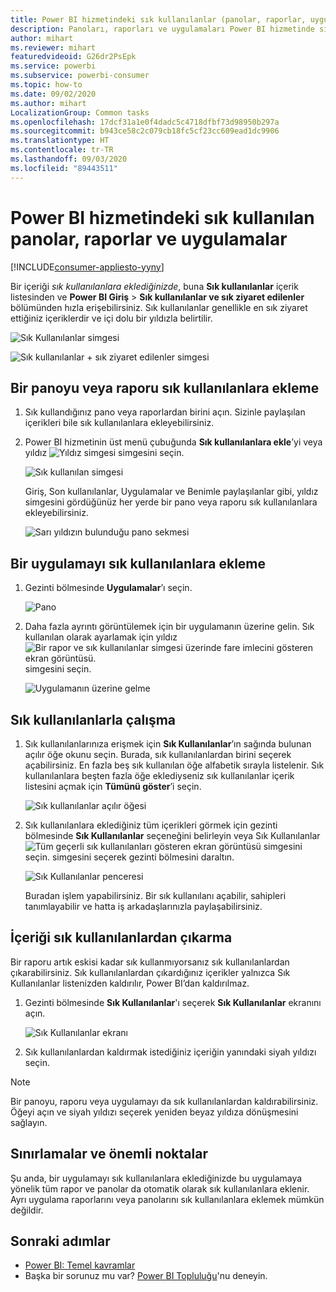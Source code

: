 ```yaml
---
title: Power BI hizmetindeki sık kullanılanlar (panolar, raporlar, uygulamalar)
description: Panoları, raporları ve uygulamaları Power BI hizmetinde sık kullanılanlara eklemeye ilişkin belge
author: mihart
ms.reviewer: mihart
featuredvideoid: G26dr2PsEpk
ms.service: powerbi
ms.subservice: powerbi-consumer
ms.topic: how-to
ms.date: 09/02/2020
ms.author: mihart
LocalizationGroup: Common tasks
ms.openlocfilehash: 17dcf31a1e0f4dadc5c4718dfbf73d98950b297a
ms.sourcegitcommit: b943ce58c2c079cb18fc5cf23cc609ead1dc9906
ms.translationtype: HT
ms.contentlocale: tr-TR
ms.lasthandoff: 09/03/2020
ms.locfileid: "89443511"
---
```

# <a name="favorite-dashboards-reports-and-apps-in-the-power-bi-service"></a>Power BI hizmetindeki sık kullanılan panolar, raporlar ve uygulamalar

[!INCLUDE[consumer-appliesto-yyny](../includes/consumer-appliesto-yyny.md)]

Bir içeriği *sık kullanılanlara eklediğinizde*, buna **Sık kullanılanlar** içerik listesinden ve **Power BI Giriş** > **Sık kullanılanlar ve sık ziyaret edilenler** bölümünden hızla erişebilirsiniz. Sık kullanılanlar genellikle en sık ziyaret ettiğiniz içeriklerdir ve içi dolu bir yıldızla belirtilir.

   ![Sık Kullanılanlar simgesi](./media/end-user-favorite/power-bi-nav-favorite.png)

   ![Sık kullanılanlar + sık ziyaret edilenler simgesi](./media/end-user-favorite/power-bi-home-full.png)

## <a name="add-a-dashboard-or-report-as-a-favorite"></a>Bir panoyu veya raporu sık kullanılanlara ekleme

1. Sık kullandığınız pano veya raporlardan birini açın. Sizinle paylaşılan içerikleri bile sık kullanılanlara ekleyebilirsiniz.

2. Power BI hizmetinin üst menü çubuğunda **Sık kullanılanlara ekle**’yi veya yıldız ![Yıldız simgesi](./media/end-user-favorite/power-bi-favorite-icon.png) simgesini seçin.
   
   ![Sık kullanılan simgesi](./media/end-user-favorite/power-bi-fav.png)
   
   Giriş, Son kullanılanlar, Uygulamalar ve Benimle paylaşılanlar gibi, yıldız simgesini gördüğünüz her yerde bir pano veya raporu sık kullanılanlara ekleyebilirsiniz. 
   
   ![Sarı yıldızın bulunduğu pano sekmesi](./media/end-user-favorite/power-bi-recent-favorite.png)

## <a name="add-an-app-as-a-favorite"></a>Bir uygulamayı sık kullanılanlara ekleme

1. Gezinti bölmesinde **Uygulamalar**’ı seçin.

   ![Pano](./media/end-user-favorite/power-bi-apps.png)

2. Daha fazla ayrıntı görüntülemek için bir uygulamanın üzerine gelin. Sık kullanılan olarak ayarlamak için yıldız ![Bir rapor ve sık kullanılanlar simgesi üzerinde fare imlecini gösteren ekran görüntüsü.](./media/end-user-favorite/power-bi-favorite-icon.png) simgesini seçin.
   
   ![Uygulamanın üzerine gelme](./media/end-user-favorite/power-bi-hover-app.png)

## <a name="work-with-favorites"></a>Sık kullanılanlarla çalışma
1. Sık kullanılanlarınıza erişmek için **Sık Kullanılanlar**’ın sağında bulunan açılır öğe okunu seçin. Burada, sık kullanılanlardan birini seçerek açabilirsiniz. En fazla beş sık kullanılan öğe alfabetik sırayla listelenir. Sık kullanılanlara beşten fazla öğe eklediyseniz sık kullanılanlar içerik listesini açmak için **Tümünü göster**’i seçin. 
   
   ![Sık kullanılanlar açılır öğesi](./media/end-user-favorite/power-bi-favorite-expand.png)
2. Sık kullanılanlara eklediğiniz tüm içerikleri görmek için gezinti bölmesinde **Sık Kullanılanlar** seçeneğini belirleyin veya Sık Kullanılanlar ![Tüm geçerli sık kullanılanları gösteren ekran görüntüsü](./media/end-user-favorite/power-bi-favorites-icon.png) simgesini seçin. simgesini seçerek gezinti bölmesini daraltın. 
   
    ![Sık Kullanılanlar penceresi](./media/end-user-favorite/power-bi-favorites-screen.png)
   
   Buradan işlem yapabilirsiniz. Bir sık kullanılanı açabilir, sahipleri tanımlayabilir ve hatta iş arkadaşlarınızla paylaşabilirsiniz.

## <a name="unfavorite-content"></a>İçeriği sık kullanılanlardan çıkarma
Bir raporu artık eskisi kadar sık kullanmıyorsanız sık kullanılanlardan çıkarabilirsiniz. Sık kullanılanlardan çıkardığınız içerikler yalnızca Sık Kullanılanlar listenizden kaldırılır, Power BI’dan kaldırılmaz.

1. Gezinti bölmesinde **Sık Kullanılanlar**'ı seçerek **Sık Kullanılanlar** ekranını açın.
   
   ![Sık Kullanılanlar ekranı](./media/end-user-favorite/power-bi-unfavorite.png)
2. Sık kullanılanlardan kaldırmak istediğiniz içeriğin yanındaki siyah yıldızı seçin.

> [!NOTE]
> Bir panoyu, raporu veya uygulamayı da sık kullanılanlardan kaldırabilirsiniz. Öğeyi açın ve siyah yıldızı seçerek yeniden beyaz yıldıza dönüşmesini sağlayın. 
> 
> 
## <a name="limitations-and-considerations"></a>Sınırlamalar ve önemli noktalar
Şu anda, bir uygulamayı sık kullanılanlara eklediğinizde bu uygulamaya yönelik tüm rapor ve panolar da otomatik olarak sık kullanılanlara eklenir. Ayrı uygulama raporlarını veya panolarını sık kullanılanlara eklemek mümkün değildir. 

## <a name="next-steps"></a>Sonraki adımlar
- [Power BI: Temel kavramlar](end-user-basic-concepts.md)
- Başka bir sorunuz mu var? [Power BI Topluluğu](https://community.powerbi.com/)'nu deneyin.

